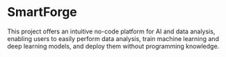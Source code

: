 # SmartForge
This project offers an intuitive no-code platform for AI and data analysis, enabling users to easily perform data analysis, train machine learning and deep learning models, and deploy them without programming knowledge.
